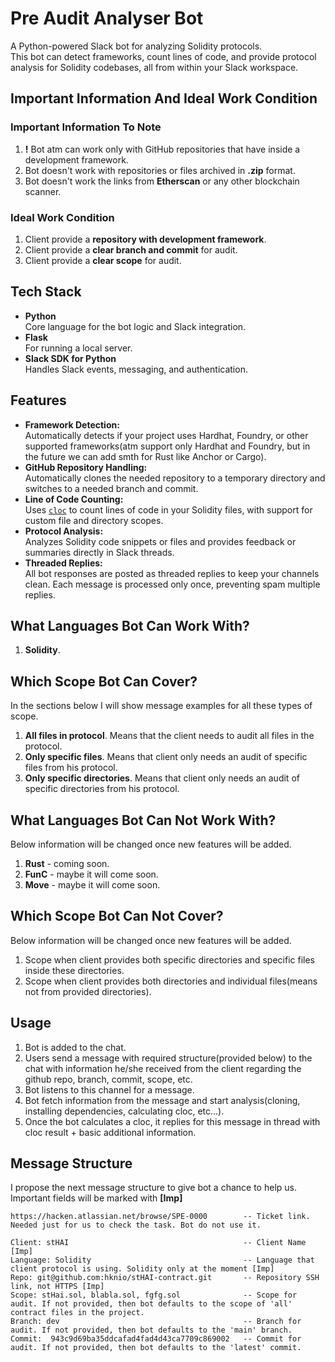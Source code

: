 # Pre Audit Analyser Bot
A Python-powered Slack bot for analyzing Solidity protocols.  
This bot can detect frameworks, count lines of code, and provide protocol analysis for Solidity codebases, all from within your Slack workspace.

## Important Information And Ideal Work Condition
### Important Information To Note
1. **!** Bot atm can work only with GitHub repositories that have inside a development framework. 
2. Bot doesn't work with repositories or files archived in **.zip** format.
3. Bot doesn't work the links from **Etherscan** or any other blockchain scanner.
### Ideal Work Condition
1. Client provide a **repository with development framework**.
2. Client provide a **clear branch and commit** for audit.
3. Client provide a **clear scope** for audit.
## Tech Stack
- **Python**  
  Core language for the bot logic and Slack integration.
- **Flask**\
  For running a local server.
- **Slack SDK for Python**  
  Handles Slack events, messaging, and authentication.

## Features
- **Framework Detection:**  
  Automatically detects if your project uses Hardhat, Foundry, or other supported frameworks(atm support only Hardhat and Foundry, but in the future we can add smth for Rust like Anchor or Cargo).
- **GitHub Repository Handling:**\
  Automatically clones the needed repository to a temporary directory and switches to a needed branch and commit.
- **Line of Code Counting:**  
  Uses [`cloc`](https://github.com/AlDanial/cloc) to count lines of code in your Solidity files, with support for custom file and directory scopes.
- **Protocol Analysis:**  
  Analyzes Solidity code snippets or files and provides feedback or summaries directly in Slack threads.
- **Threaded Replies:**  
  All bot responses are posted as threaded replies to keep your channels clean.
  Each message is processed only once, preventing spam multiple replies. 

## What Languages Bot Can Work With?
1. **Solidity**.

## Which Scope Bot Can Cover?
In the sections below I will show message examples for all these types of scope.
1. **All files in protocol**. Means that the client needs to audit all files in the protocol.
2. **Only specific files**. Means that client only needs an audit of specific files from his protocol.
3. **Only specific directories**. Means that client only needs an audit of specific directories from his protocol.

## What Languages Bot Can Not Work With?
Below information will be changed once new features will be added.
1. **Rust** - coming soon.
2. **FunC** - maybe it will come soon.
3. **Move** - maybe it will come soon.

## Which Scope Bot Can Not Cover?
Below information will be changed once new features will be added.
1. Scope when client provides both specific directories and specific files inside these directories.
2. Scope when client provides both directories and individual files(means not from provided directories).

## Usage
1. Bot is added to the chat.
2. Users send a message with required structure(provided below) to the chat with information he/she received from the client regarding the github repo, branch, commit, scope, etc.
3. Bot listens to this channel for a message.
4. Bot fetch information from the message and start analysis(cloning, installing dependencies, calculating cloc, etc...).
5. Once the bot calculates a cloc, it replies for this message in thread with cloc result + basic additional information.

## Message Structure
I propose the next message structure to give bot a chance to help us.\
Important fields will be marked with **[Imp]**
```
https://hacken.atlassian.net/browse/SPE-0000        -- Ticket link. Needed just for us to check the task. Bot do not use it.       

Client: stHAI                                       -- Client Name [Imp]
Language: Solidity                                  -- Language that client protocol is using. Solidity only at the moment [Imp]
Repo: git@github.com:hknio/stHAI-contract.git       -- Repository SSH link, not HTTPS [Imp]
Scope: stHai.sol, blabla.sol, fgfg.sol              -- Scope for audit. If not provided, then bot defaults to the scope of 'all' contract files in the project.
Branch: dev                                         -- Branch for audit. If not provided, then bot defaults to the 'main' branch.
Commit:  943c9d69ba35ddcafad4fad4d43ca7709c869002   -- Commit for audit. If not provided, then bot defaults to the 'latest' commit. 
```